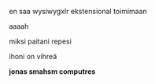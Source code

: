 en saa wysiwygxlr ekstensional toimimaan

aaaah

miksi paitani repesi

ihoni on vihreä

**jonas smahsm computres**
